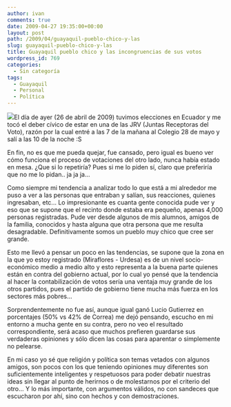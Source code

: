 ```yaml
---
author: ivan
comments: true
date: 2009-04-27 19:35:00+00:00
layout: post
path: /2009/04/guayaquil-pueblo-chico-y-las
slug: guayaquil-pueblo-chico-y-las
title: Guayaquil pueblo chico y las incongruencias de sus votos
wordpress_id: 769
categories:
  - Sin categoría
tags:
  - Guayaquil
  - Personal
  - Política
---
```


[![](http://ivan.campananaranjo.com/wp-content/uploads/2009/04/ciudad324.jpg)](http://3.bp.blogspot.com/_T2UWuNJg3dQ/SfXNRiu9SMI/AAAAAAAABeE/P_yLxrBA_fY/s1600-h/ciudad324.jpg)El día de ayer (26 de abril de 2009) tuvimos elecciones en Ecuador y me tocó el deber cívico de estar en una de las JRV (Juntas Receptoras del Voto), razón por la cual entré a las 7 de la mañana al Colegio 28 de mayo y salí a las 10 de la noche :S

En fin, no es que me pueda quejar, fue cansado, pero igual es bueno ver cómo funciona el proceso de votaciones del otro lado, nunca había estado en mesa. ¿Que si lo repetiría? Pues si me lo piden sí, claro que preferiría que no me lo pidan.. ja ja ja...

Como siempre mi tendencia a analizar todo lo que está a mi alrededor me puso a ver a las personas que entraban y salían, sus reacciones, quienes ingresaban, etc... Lo impresionante es cuanta gente conocida pude ver y eso que se supone que el recinto donde estaba era pequeño, apenas 4,000 personas registradas. Pude ver desde algunos de mis alumnos, amigos de la familia, conocidos y hasta alguna que otra persona que me resulta desagradable. Definitivamente somos un pueblo muy chico que cree ser grande.

Esto me llevó a pensar un poco en las tendencias, se supone que la zona en la que yo estoy registrado (Miraflores - Urdesa) es de un nivel socio-económico medio a medio alto y esto representa a la buena parte quienes están en contra del gobierno actual, por lo cual yo pensé que la tendencia al hacer la contabilización de votos sería una ventaja muy grande de los otros partidos, pues el partido de gobierno tiene mucha más fuerza en los sectores más pobres...

Sorprendentemente no fue así, aunque igual ganó Lucio Gutierrez en porcentajes (50% vs 42% de Correa) me dejó pensando, escucho en mi entorno a mucha gente en su contra, pero no veo el resultado correspondiente, será acaso que muchos prefieren guardarse sus verdaderas opiniones y sólo dicen las cosas para aparentar o simplemente no pelearse.

En mi caso yo sé que religión y política son temas vetados con algunos amigos, son pocos con los que teniendo opiniones muy diferentes son suficientemente inteligentes y respetuosos para poder debatir nuestras ideas sin llegar al punto de herirnos o de molestarnos por el criterio del otro... Y lo más importante, con argumentos válidos, no con sandeces que escucharon por ahí, sino con hechos y con demostraciones.
